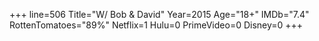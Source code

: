 +++
line=506
Title="W/ Bob & David"
Year=2015
Age="18+"
IMDb="7.4"
RottenTomatoes="89%"
Netflix=1
Hulu=0
PrimeVideo=0
Disney=0
+++

